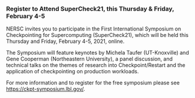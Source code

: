 ### Register to Attend SuperCheck21, this Thursday & Friday, February 4-5 

NERSC invites you to participate in the First International Symposium on
Checkpointing for Supercomputing (SuperCheck21), which will be held this
Thursday and Friday, February 4-5, 2021, online.

The Symposium will feature keynotes by Michela Taufer (UT-Knoxville) and
Gene Cooperman (Northeastern University), a panel discussion, and technical
talks on the themes of research into Checkpoint/Restart and the application
of checkpointing on production workloads.

For more information and to register for the free symposium
please see <https://ckpt-symposium.lbl.gov/>. 
